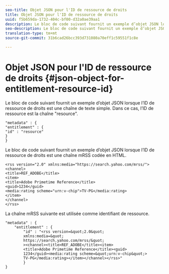 ```yaml
---
seo-title: Objet JSON pour l'ID de ressource de droits
title: Objet JSON pour l'ID de ressource de droits
uuid: f5b659da-1732-404c-bf00-d32a0ae39aa1
description: Le bloc de code suivant fournit un exemple d’objet JSON lorsque l’ID de ressource de droits est une chaîne de texte simple.
seo-description: Le bloc de code suivant fournit un exemple d’objet JSON lorsque l’ID de ressource de droits est une chaîne de texte simple.
translation-type: tm+mt
source-git-commit: 31b6cad26bcc393d731080a70eff1c59551f1c8e

---
```



# Objet JSON pour l&#39;ID de ressource de droits {#json-object-for-entitlement-resource-id}

Le bloc de code suivant fournit un exemple d’objet JSON lorsque l’ID de ressource de droits est une chaîne de texte simple. Dans ce cas, l’ID de ressource est la chaîne &quot;resource&quot;.

```
"metadata" : { 
"entitlement" : { 
"id" : "resource" 
} 
}
```

Le bloc de code suivant fournit un exemple d’objet JSON lorsque l’ID de ressource de droits est une chaîne mRSS codée en HTML.

```
<rss version="2.0" xmlns:media="https://search.yahoo.com/mrss/"> 
<channel> 
<title>REF_ADOBE</title> 
<item> 
<title>Adobe Primetime Reference</title> 
<guid>1234</guid> 
<media:rating scheme="urn:v-chip">TV-PG</media:rating> 
</item> 
</channel> 
</rss>
```

La chaîne mRSS suivante est utilisée comme identifiant de ressource.

```
"metadata" : { 
    "entitlement" : { 
        "id" : "<rss version=&quot;2.0&quot; 
        xmlns:media=&quot; 
        https://search.yahoo.com/mrss/&quot; 
        ><channel><title>REF_ADOBE</title><item> 
        <title>Adobe Primetime Reference</title><guid> 
        1234</guid><media:rating scheme=&quot;urn:v-chip&quot;> 
        TV-PG</media:rating></item></channel></rss>" 
        } 
} 
```
